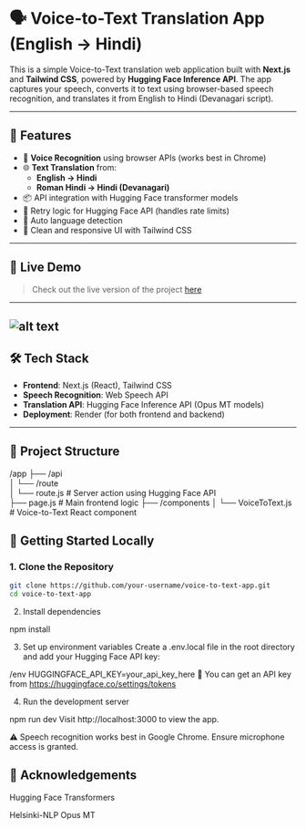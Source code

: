 # 🗣️ Voice-to-Text Translation App (English → Hindi)

This is a simple Voice-to-Text translation web application built with **Next.js** and **Tailwind CSS**, powered by **Hugging Face Inference API**. The app captures your speech, converts it to text using browser-based speech recognition, and translates it from English to Hindi (Devanagari script).

---

## 🔧 Features

- 🎤 **Voice Recognition** using browser APIs (works best in Chrome)
- 🌐 **Text Translation** from:
  - **English → Hindi**
  - **Roman Hindi → Hindi (Devanagari)**
- 📦 API integration with Hugging Face transformer models
- 🔁 Retry logic for Hugging Face API (handles rate limits)
- 🧠 Auto language detection
- 🎨 Clean and responsive UI with Tailwind CSS

---

## 🚀 Live Demo

> Check out the live version of the project [here](https://voice-to-text-app-shit.onrender.com/)

---

## ![alt text](<Screenshot 2025-06-30 at 11.20.57 PM.png>)

## 🛠️ Tech Stack

- **Frontend**: Next.js (React), Tailwind CSS
- **Speech Recognition**: Web Speech API
- **Translation API**: Hugging Face Inference API (Opus MT models)
- **Deployment**: Render (for both frontend and backend)

---

## 📁 Project Structure

/app
├── /api  
│ └── /route  
│ └── route.js # Server action using Hugging Face API  
├── page.js # Main frontend logic
├── /components
│ └── VoiceToText.js # Voice-to-Text React component

## 🚀 Getting Started Locally

### 1. Clone the Repository

```bash
git clone https://github.com/your-username/voice-to-text-app.git
cd voice-to-text-app
```

2. Install dependencies

npm install

3. Set up environment variables
   Create a .env.local file in the root directory and add your Hugging Face API key:

/env
HUGGINGFACE_API_KEY=your_api_key_here
🧠 You can get an API key from https://huggingface.co/settings/tokens

4. Run the development server

npm run dev
Visit http://localhost:3000 to view the app.

⚠️ Speech recognition works best in Google Chrome. Ensure microphone access is granted.

## 🙏 Acknowledgements

Hugging Face Transformers

Helsinki-NLP Opus MT
